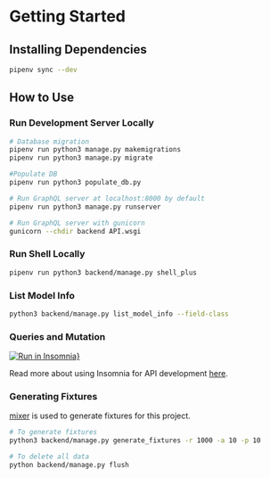 # Getting Started

## Installing Dependencies

```sh
pipenv sync --dev
```

## How to Use

### Run Development Server Locally

```sh
# Database migration
pipenv run python3 manage.py makemigrations
pipenv run python3 manage.py migrate

#Populate DB
pipenv run python3 populate_db.py

# Run GraphQL server at localhost:8000 by default
pipenv run python3 manage.py runserver

# Run GraphQL server with gunicorn
gunicorn --chdir backend API.wsgi
```

### Run Shell Locally

```sh
pipenv run python3 backend/manage.py shell_plus
```

### List Model Info

```sh
python3 backend/manage.py list_model_info --field-class
```

### Queries and Mutation

[![Run in Insomnia}](https://insomnia.rest/images/run.svg)](https://insomnia.rest/run/?label=Django%20Graphene%20Starter&uri=https%3A%2F%2Fgist.githubusercontent.com%2Fngshiheng%2F210e746ea69c7b0420e8172893eaa78c%2Fraw%2Fe82e43ecea65018a45741c36b8115d3fd334ff85%2Fgraphene_django_starter.json)

Read more about using Insomnia for API development [here](https://medium.com/swlh/fast-track-your-api-development-with-insomnia-rest-client-d02521c31b9d).

### Generating Fixtures

[mixer](https://github.com/klen/mixer) is used to generate fixtures for this project.

```sh
# To generate fixtures
python3 backend/manage.py generate_fixtures -r 1000 -a 10 -p 10

# To delete all data
python backend/manage.py flush
```
